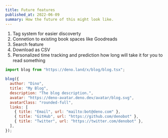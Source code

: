 ```yaml
---
title: Future features
published_at: 2022-06-09
summary: How the future of this might look like.
---
```



1. Tag system for easier discoverty
1. Connetion to existing book spaces like Goodreads
1. Search feature
1. Download as CSV
1. Personalized time tracking and prediction how long will take it for you to read something


```js
import blog from "https://deno.land/x/blog/blog.tsx";

blog({
  author: "Dino",
  title: "My Blog",
  description: "The blog description.",
  avatar: "https://deno-avatar.deno.dev/avatar/blog.svg",
  avatarClass: "rounded-full",
  links: [
    { title: "Email", url: "mailto:bot@deno.com" },
    { title: "GitHub", url: "https://github.com/denobot" },
    { title: "Twitter", url: "https://twitter.com/denobot" },
  ],
});
```
